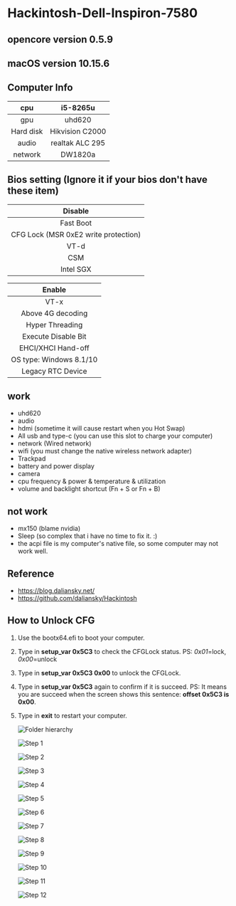 # Hackintosh-Dell-Inspiron-7580

## opencore version 0.5.9

## macOS version 10.15.6

## Computer Info

|    cpu    |    i5-8265u     |
| :-------: | :-------------: |
|    gpu    |     uhd620      |
| Hard disk | Hikvision C2000 |
|   audio   | realtak ALC 295 |
|  network  |     DW1820a     |

## Bios setting (Ignore it if your bios don't have these item)

|               Disable                |
| :----------------------------------: |
|              Fast Boot               |
| CFG Lock (MSR 0xE2 write protection) |
|                 VT-d                 |
|                 CSM                  |
|              Intel SGX               |

|         Enable          |
| :---------------------: |
|          VT-x           |
|    Above 4G decoding    |
|     Hyper Threading     |
|   Execute Disable Bit   |
|   EHCI/XHCI Hand-off    |
| OS type: Windows 8.1/10 |
|    Legacy RTC Device    |

## work

* uhd620
* audio
* hdmi (sometime it will cause restart when you Hot Swap)
* All usb and type-c (you can use this slot to charge your computer)
* network (Wired network)
* wifi (you must change the native wireless network adapter)
* Trackpad
* battery and power display
* camera
* cpu frequency & power & temperature & utilization
* volume and backlight shortcut (Fn + S or Fn + B)

## not work
* mx150 (blame nvidia)
* Sleep (so complex that i have no time to fix it. :) 
* the acpi file is my computer's native file, so some computer may not work well. 

## Reference
* https://blog.daliansky.net/
* https://github.com/daliansky/Hackintosh

## How to Unlock CFG

1. Use the bootx64.efi to boot your computer.

2. Type in **setup_var 0x5C3** to check the CFGLock status.   PS:  *0x01*=lock, *0x00*=unlock

3. Type in **setup_var 0x5C3 0x00** to unlock the CFGLock.

4. Type in **setup_var 0x5C3** again to confirm if it is succeed.  PS: It means you are succeed when the screen shows this sentence:  **offset 0x5C3 is 0x00**.

5. Type in **exit** to restart your computer. 

   ![Folder hierarchy](https://github.com/ppjjhh/Hackintosh-Dell-Inspiron-7580/blob/master/image/ScreenShot.jpeg)

   ![Step 1](https://github.com/ppjjhh/Hackintosh-Dell-Inspiron-7580/blob/master/image/1.jpeg)

   ![Step 2](https://github.com/ppjjhh/Hackintosh-Dell-Inspiron-7580/blob/master/image/2.jpeg)

   ![Step 3](https://github.com/ppjjhh/Hackintosh-Dell-Inspiron-7580/blob/master/image/3.jpeg)

   ![Step 4](https://github.com/ppjjhh/Hackintosh-Dell-Inspiron-7580/blob/master/image/4.jpeg)

   ![Step 5](https://github.com/ppjjhh/Hackintosh-Dell-Inspiron-7580/blob/master/image/5.jpeg)

   ![Step 6](https://github.com/ppjjhh/Hackintosh-Dell-Inspiron-7580/blob/master/image/6.jpeg)

   ![Step 7](https://github.com/ppjjhh/Hackintosh-Dell-Inspiron-7580/blob/master/image/7.jpeg)

   ![Step 8](https://github.com/ppjjhh/Hackintosh-Dell-Inspiron-7580/blob/master/image/8.jpeg)

   ![Step 9](https://github.com/ppjjhh/Hackintosh-Dell-Inspiron-7580/blob/master/image/9.jpeg)

   ![Step 10](https://github.com/ppjjhh/Hackintosh-Dell-Inspiron-7580/blob/master/image/10.jpeg)

   ![Step 11](https://github.com/ppjjhh/Hackintosh-Dell-Inspiron-7580/blob/master/image/11.jpeg)

   ![Step 12](https://github.com/ppjjhh/Hackintosh-Dell-Inspiron-7580/blob/master/image/12.jpeg)

   